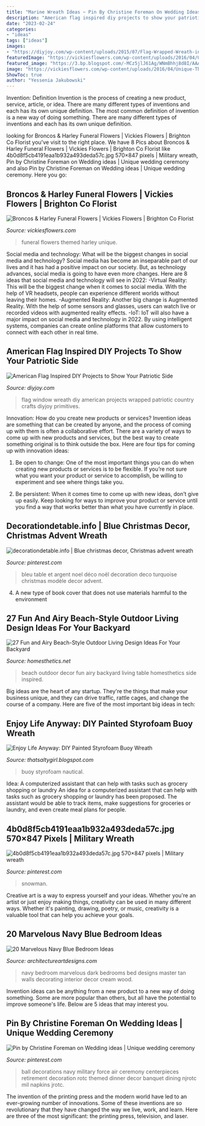```yaml
---
title: "Marine Wreath Ideas ~ Pin By Christine Foreman On Wedding Ideas"
description: "American flag inspired diy projects to show your patriotic side"
date: "2023-02-24"
categories:
- "ideas"
tags: ["ideas"]
images:
- "https://diyjoy.com/wp-content/uploads/2015/07/Flag-Wrapped-Wreath-in-Old-Window.jpg"
featuredImage: "https://vickiesflowers.com/wp-content/uploads/2016/04/Unique-Themed-Sympathy-028.jpg"
featured_image: "https://3.bp.blogspot.com/-MCz5jlJ61Ag/WNmBhhj8d8I/AAAAAAAAG3c/qmzzK8n_2c0Q9zU_s505JIgcEjGyBiIfwCEw/w1200-h630-p-k-no-nu/bouy%2Bwreath%2B2.JPG"
image: "https://vickiesflowers.com/wp-content/uploads/2016/04/Unique-Themed-Sympathy-028.jpg"
ShowToc: true
author: "Yessenia Jakubowski"
---
```



Invention: Definition
Invention is the process of creating a new product, service, article, or idea. There are many different types of inventions and each has its own unique definition. The most common definition of invention is a new way of doing something. There are many different types of inventions and each has its own unique definition.

	

		
looking for Broncos &amp; Harley Funeral Flowers | Vickies Flowers | Brighton Co Florist you've visit to the right place. We have 8 Pics about Broncos &amp; Harley Funeral Flowers | Vickies Flowers | Brighton Co Florist like 4b0d8f5cb4191eaa1b932a493deda57c.jpg 570×847 pixels | Military wreath, Pin by Christine Foreman on Wedding ideas | Unique wedding ceremony and also Pin by Christine Foreman on Wedding ideas | Unique wedding ceremony. Here you go:
		
    
## Broncos &amp; Harley Funeral Flowers | Vickies Flowers | Brighton Co Florist

<img loading=lazy src="https://vickiesflowers.com/wp-content/uploads/2016/04/Unique-Themed-Sympathy-028.jpg" onerror="this.onerror=null;this.src='https://tse1.mm.bing.net/th?id=OIP.60C8jpqZ1D498Y-15a-9UAHaE6&amp;pid=15.1';" alt="Broncos &amp; Harley Funeral Flowers | Vickies Flowers | Brighton Co Florist">

_Source: vickiesflowers.com_

>funeral flowers themed harley unique. 

	

Social media and technology: What will be the biggest changes in social media and technology?
Social media has become an inseparable part of our lives and it has had a positive impact on our society. But, as technology advances, social media is going to have even more changes. Here are 8 ideas that social media and technology will see in 2022: 
-Virtual Reality: This will be the biggest change when it comes to social media. With the help of VR headsets, people can experience different worlds without leaving their homes. 
-Augmented Reality: Another big change is Augmented Reality. With the help of some sensors and glasses, users can watch live or recorded videos with augmented reality effects. 
-IoT: IoT will also have a major impact on social media and technology in 2022. By using intelligent systems, companies can create online platforms that allow customers to connect with each other in real time.

    
## American Flag Inspired DIY Projects To Show Your Patriotic Side

<img loading=lazy src="https://diyjoy.com/wp-content/uploads/2015/07/Flag-Wrapped-Wreath-in-Old-Window.jpg" onerror="this.onerror=null;this.src='https://tse3.mm.bing.net/th?id=OIP.VVuyhHd0A1_Lk3S5MhJuywHaJ2&amp;pid=15.1';" alt="American Flag Inspired DIY Projects to Show Your Patriotic Side">

_Source: diyjoy.com_

>flag window wreath diy american projects wrapped patriotic country crafts diyjoy primitives. 

	

Innovation: How do you create new products or services?
Invention ideas are something that can be created by anyone, and the process of coming up with them is often a collaborative effort. There are a variety of ways to come up with new products and services, but the best way to create something original is to think outside the box. Here are four tips for coming up with innovation ideas:
1. Be open to change: One of the most important things you can do when creating new products or services is to be flexible. If you’re not sure what you want your product or service to accomplish, be willing to experiment and see where things take you.

2. Be persistent: When it comes time to come up with new ideas, don’t give up easily. Keep looking for ways to improve your product or service until you find a way that works better than what you have currently in place.

    
## Decorationdetable.info | Blue Christmas Decor, Christmas Advent Wreath

<img loading=lazy src="https://i.pinimg.com/736x/82/e6/cd/82e6cdc5c485715609c478f6e5bde51c--bleu-turquoise-table-noel.jpg" onerror="this.onerror=null;this.src='https://tse1.mm.bing.net/th?id=OIP.yf3W4VKz6uQoYwy8qXa4iQHaH7&amp;pid=15.1';" alt="decorationdetable.info | Blue christmas decor, Christmas advent wreath">

_Source: pinterest.com_

>bleu table et argent noel déco noël decoration deco turquoise christmas modèle decor advent. 

	

4. A new type of book cover that does not use materials harmful to the environment 

    
## 27 Fun And Airy Beach-Style Outdoor Living Design Ideas For Your Backyard

<img loading=lazy src="https://cdn.homesthetics.net/wp-content/uploads/2015/07/27-Fun-and-Airy-Beach-Style-Outdoor-Living-Design-Ideas-For-Your-Backyard-homesthetics-decor-21.jpg" onerror="this.onerror=null;this.src='https://tse1.mm.bing.net/th?id=OIP.IilposCICfZE5yHu9TVVowHaKp&amp;pid=15.1';" alt="27 Fun and Airy Beach-Style Outdoor Living Design Ideas For Your Backyard">

_Source: homesthetics.net_

>beach outdoor decor fun airy backyard living table homesthetics side inspired. 

	

Big ideas are the heart of any startup. They're the things that make your business unique, and they can drive traffic, rattle cages, and change the course of a company. Here are five of the most important big ideas in tech: 

    
## Enjoy Life Anyway: DIY Painted Styrofoam Buoy Wreath

<img loading=lazy src="https://3.bp.blogspot.com/-MCz5jlJ61Ag/WNmBhhj8d8I/AAAAAAAAG3c/qmzzK8n_2c0Q9zU_s505JIgcEjGyBiIfwCEw/w1200-h630-p-k-no-nu/bouy%2Bwreath%2B2.JPG" onerror="this.onerror=null;this.src='https://tse4.mm.bing.net/th?id=OIP.mLUbuZb6_nhSd-Yrz_cymQHaD4&amp;pid=15.1';" alt="Enjoy Life Anyway: DIY Painted Styrofoam Buoy Wreath">

_Source: thatsaltygirl.blogspot.com_

>buoy styrofoam nautical. 

	

Idea: A computerized assistant that can help with tasks such as grocery shopping or laundry
An idea for a computerized assistant that can help with tasks such as grocery shopping or laundry has been proposed. The assistant would be able to track items, make suggestions for groceries or laundry, and even create meal plans for people.

    
## 4b0d8f5cb4191eaa1b932a493deda57c.jpg 570×847 Pixels | Military Wreath

<img loading=lazy src="http://media-cache-ec0.pinimg.com/640x/4b/0d/8f/4b0d8f5cb4191eaa1b932a493deda57c.jpg" onerror="this.onerror=null;this.src='https://tse4.mm.bing.net/th?id=OIP.sAPkTolLMFBmyTatodazEADNEw&amp;pid=15.1';" alt="4b0d8f5cb4191eaa1b932a493deda57c.jpg 570×847 pixels | Military wreath">

_Source: pinterest.com_

>snowman. 

	

Creative art is a way to express yourself and your ideas. Whether you're an artist or just enjoy making things, creativity can be used in many different ways. Whether it's painting, drawing, poetry, or music, creativity is a valuable tool that can help you achieve your goals.

    
## 20 Marvelous Navy Blue Bedroom Ideas

<img loading=lazy src="http://www.architectureartdesigns.com/wp-content/uploads/2013/12/1832-630x419.jpg" onerror="this.onerror=null;this.src='https://tse1.mm.bing.net/th?id=OIP.ENJxm5B0Sanajygw8JqibAHaE7&amp;pid=15.1';" alt="20 Marvelous Navy Blue Bedroom Ideas">

_Source: architectureartdesigns.com_

>navy bedroom marvelous dark bedrooms bed designs master tan walls decorating interior decor cream wood. 

	

Invention ideas can be anything from a new product to a new way of doing something. Some are more popular than others, but all have the potential to improve someone's life. Below are 5 ideas that may interest you.

    
## Pin By Christine Foreman On Wedding Ideas | Unique Wedding Ceremony

<img loading=lazy src="https://i.pinimg.com/originals/00/16/a6/0016a60909d8dfbbd23391fd00bd7a16.jpg" onerror="this.onerror=null;this.src='https://tse4.mm.bing.net/th?id=OIP.mg7Jv8syogR-a0NaPcu9MQHaJ4&amp;pid=15.1';" alt="Pin by Christine Foreman on Wedding ideas | Unique wedding ceremony">

_Source: pinterest.com_

>ball decorations navy military force air ceremony centerpieces retirement decoration rotc themed dinner decor banquet dining njrotc mil napkins jrotc. 

	

The invention of the printing press and the modern world have led to an ever-growing number of innovations. Some of these inventions are so revolutionary that they have changed the way we live, work, and learn. Here are three of the most significant: the printing press, television, and laser.

